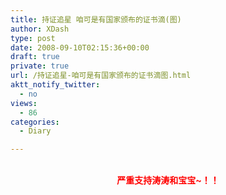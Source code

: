 ```yaml
---
title: 持证追星 咱可是有国家颁布的证书滴(图)
author: XDash
type: post
date: 2008-09-10T02:15:36+00:00
draft: true
private: true
url: /持证追星-咱可是有国家颁布的证书滴图.html
aktt_notify_twitter:
  - no
views:
  - 86
categories:
  - Diary

---
```

<div style="text-align: center">
  <img decoding="async" alt="" src="http://xdash.cn/attachments/month_0809/d200891011218.JPG" />
</div>

<div style="text-align: center">
  &nbsp;
</div>

<div style="text-align: center">
  <span style="color: #ff0000"><strong>严重支持涛涛和宝宝~！！</strong></span>
</div>

&nbsp;